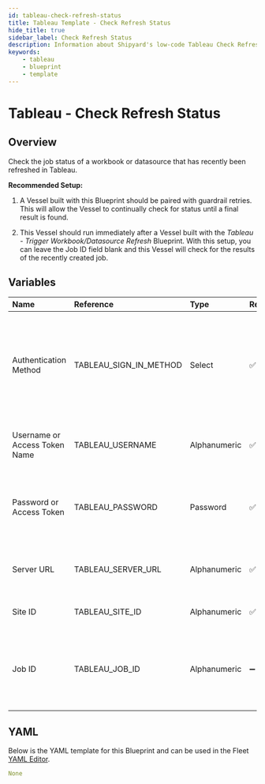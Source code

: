 ```yaml
---
id: tableau-check-refresh-status
title: Tableau Template - Check Refresh Status
hide_title: true
sidebar_label: Check Refresh Status
description: Information about Shipyard's low-code Tableau Check Refresh Status blueprint. Check the job status of a recent workbook or datasource refresh. 
keywords:
    - tableau
    - blueprint
    - template
---
```


# Tableau - Check Refresh Status

## Overview
Check the job status of a workbook or datasource that has recently been refreshed in Tableau. 

**Recommended Setup:**

1. A Vessel built with this Blueprint should be paired with guardrail retries. This will allow the Vessel to continually check for status until a final result is found.

2. This Vessel should run immediately after a Vessel built with the _Tableau - Trigger Workbook/Datasource Refresh_ Blueprint. With this setup, you can leave the Job ID field blank and this Vessel will check for the results of the recently created job.

## Variables

| Name | Reference | Type | Required | Default | Options | Description |
|:-----|:----------|:-----|:---------|:--------|:--------|:------------|
| Authentication Method | TABLEAU_SIGN_IN_METHOD  | Select |:white_check_mark: | username_password | Username & Password: `username_password`<br></br><br></br>Access Token: `access_token`<br></br><br></br> | Determine which authentication method to use when connecting to Tableau. |
| Username or Access Token Name | TABLEAU_USERNAME  | Alphanumeric |:white_check_mark: | - | - | Your personal username or the name of the access token that you use to log in with Tableau. |
| Password or Access Token | TABLEAU_PASSWORD  | Password |:white_check_mark: | - | - | The password associated with the provided username OR the access token associated with the provided access token name. |
| Server URL | TABLEAU_SERVER_URL  | Alphanumeric |:white_check_mark: | - | - | The scheme, subdomain, domain, and top-level domain (TLD) of your Tableau URL. |
| Site ID | TABLEAU_SITE_ID  | Alphanumeric |:white_check_mark: | - | - | Typically found in the URL as /site/YOURSITEID/ |
| Job ID | TABLEAU_JOB_ID  | Alphanumeric |:heavy_minus_sign: | - | - | The ID of a specific job you check the status of. If left blank, will try to find the job ID from an "Refresh Workbook/Datasource" Vessel that ran upstream. |

## YAML
Below is the YAML template for this Blueprint and can be used in the Fleet [YAML Editor](../../reference/fleets/yaml-editor.md).
```yaml
None
```

